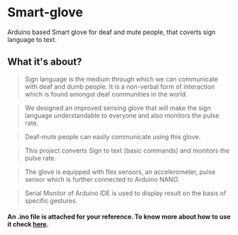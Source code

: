 # Smart-glove
Arduino based Smart glove for deaf and mute people, that coverts sign language to text.

## What it's about?
> Sign language is the medium through which we can communicate with deaf and dumb people. It is a non-verbal form of interaction which is found amongst deaf communities in the world. 

> We designed an improved sensing glove that will make the sign language understandable to everyone and also monitors the pulse rate. 

> Deaf-mute people can easily communicate using this glove. 

> This project converts Sign to text (basic commands) and monitors the pulse rate. 

> The glove is equipped with flex sensors, an accelerometer, pulse sensor which is further connected to Arduino NANO. 

> Serial Monitor of Arduino IDE is used to display result on the basis of specific gestures.

#### An .ino file is attached for your reference. To know more about how to use it check [here](https://file.org/extension/ino).

